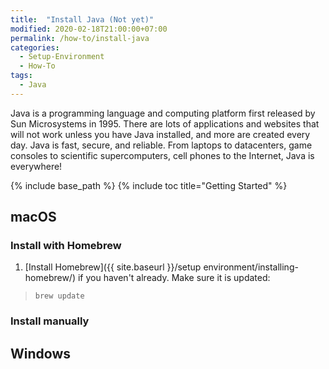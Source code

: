```yaml
---
title:  "Install Java (Not yet)"
modified: 2020-02-18T21:00:00+07:00
permalink: /how-to/install-java
categories: 
  - Setup-Environment
  - How-To
tags:
  - Java
---
```


Java is a programming language and computing platform first released by Sun Microsystems in 1995. There are lots of applications and websites that will not work unless you have Java installed, and more are created every day. Java is fast, secure, and reliable. From laptops to datacenters, game consoles to scientific supercomputers, cell phones to the Internet, Java is everywhere!

{% include base_path %}
{% include toc title="Getting Started" %}

## macOS
### Install with Homebrew
1. [Install Homebrew]({{ site.baseurl }}/setup environment/installing-homebrew/) if you haven't already. 
Make sure it is updated:
> `brew update`

### Install manually

## Windows


